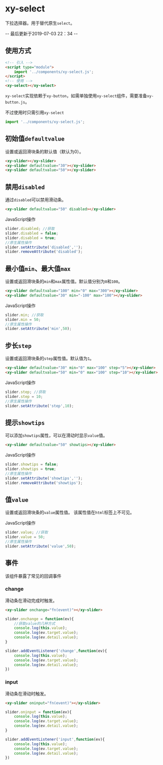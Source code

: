 # xy-select

下拉选择器。用于替代原生`select`。

-- 最后更新于2019-07-03 22：34 --

## 使用方式

```html
<!-- 引入 -->
<script type="module">
    import '../components/xy-select.js';
</script>
<!-- 使用 -->
<xy-select></xy-select>
```

`xy-select`实现依赖于`xy-button`，如需单独使用`xy-select`组件，需要准备`xy-button.js`。

不过使用时只需引用`xy-select`

```js
import '../components/xy-select.js';
```

## 初始值`defaultvalue`

设置或返回滑块条的默认值（默认为0）。

<xy-slider></xy-slider>
<xy-slider defaultvalue="30"></xy-slider>
<xy-slider defaultvalue="50"></xy-slider>

```html
<xy-slider></xy-slider>
<xy-slider defaultvalue="30"></xy-slider>
<xy-slider defaultvalue="50"></xy-slider>
```

## 禁用`disabled`

通过`disabled`可以禁用滑动条。

<xy-slider defaultvalue="50" disabled></xy-slider>

```html
<xy-slider defaultvalue="50" disabled></xy-slider>
```

JavaScript操作

```js
slider.disabled; //获取
slider.disabled = false;
slider.disabled = true;
//原生属性操作
slider.setAttribute('disabled','');
slider.removeAttribute('disabled');
```

## 最小值`min`、最大值`max`

设置或返回滑块条的`min`和`max`属性值。默认值分别为`0`和`100`。


<xy-slider defaultvalue="100" min="0" max="300"></xy-slider>
<xy-slider defaultvalue="30" min="-100" max="100"></xy-slider>

```html
<xy-slider defaultvalue="100" min="0" max="300"></xy-slider>
<xy-slider defaultvalue="30" min="-100" max="100"></xy-slider>
```

JavaScript操作

```js
slider.min; //获取
slider.min = 50;
//原生属性操作
slider.setAttribute('min',50);
```

## 步长`step`

设置或返回滑块条的`step`属性值。默认值为`1`。

<xy-slider defaultvalue="30" min="0" max="100" step="5"></xy-slider>
<xy-slider defaultvalue="50" min="0" max="100" step="10"></xy-slider>

```html
<xy-slider defaultvalue="30" min="0" max="100" step="5"></xy-slider>
<xy-slider defaultvalue="50" min="0" max="100" step="10"></xy-slider>
```

JavaScript操作

```js
slider.step; //获取
slider.step = 10;
//原生属性操作
slider.setAttribute('step',10);
```

## 提示`showtips`

可以添加`showtips`属性，可以在滑动时显示`value`值。

<xy-slider defaultvalue="50" showtips></xy-slider>

```html
<xy-slider defaultvalue="50" showtips></xy-slider>
```

JavaScript操作

```js
slider.showtips = false;
slider.showtips = true;
//原生属性操作
slider.setAttribute('showtips','');
slider.removeAttribute('showtips');
```

## 值`value`

设置或返回滑块条的`value`属性值。
该属性值在`html`标签上不可见。

JavaScript操作

```js
slider.value; //获取
slider.value = 50;
//原生属性操作
slider.setAttribute('value',50);
```

## 事件

该组件暴露了常见的回调事件

### change

滑动条在滑动完成时触发。

```html
<xy-slider onchange="fn(event)"></xy-slider>
```

```js
slider.onchange = function(ev){
    //获取value的几种方式
    console.log(this.value);
    console.log(ev.target.value);
    console.log(ev.detail.value);
}

slider.addEventListener('change',function(ev){
    console.log(this.value);
    console.log(ev.target.value);
    console.log(ev.detail.value);
})
```

### input

滑动条在滑动时触发。

```html
<xy-slider oninput="fn(event)"></xy-slider>
```

```js
slider.oninput = function(ev){
    console.log(this.value);
    console.log(ev.target.value);
    console.log(ev.detail.value);
}

slider.addEventListener('input',function(ev){
    console.log(this.value);
    console.log(ev.target.value);
    console.log(ev.detail.value);
})
```
